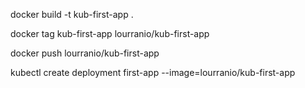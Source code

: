 docker build -t kub-first-app .

docker tag kub-first-app lourranio/kub-first-app

docker push lourranio/kub-first-app

kubectl create deployment first-app --image=lourranio/kub-first-app